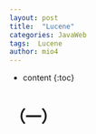 ```yaml
---
layout: post
title:  "Lucene"
categories: JavaWeb
tags:  Lucene
author: mio4
---
```


* content
{:toc}






# （一）

